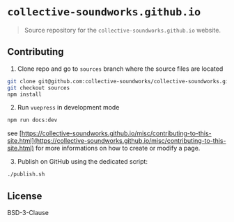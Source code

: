# `collective-soundworks.github.io`

> Source repository for the `collective-soundworks.github.io` website.

## Contributing

1. Clone repo and go to `sources` branch where the source files are located

```sh
git clone git@github.com:collective-soundworks/collective-soundworks.github.io.git
git checkout sources
npm install
```

2. Run `vuepress` in development mode

```sh
npm run docs:dev
```

see [https://collective-soundworks.github.io/misc/contributing-to-this-site.html](https://collective-soundworks.github.io/misc/contributing-to-this-site.html) for more informations on how to create or modify a page.

3. Publish on GitHub using the dedicated script:

```sh
./publish.sh
```

## License

BSD-3-Clause
